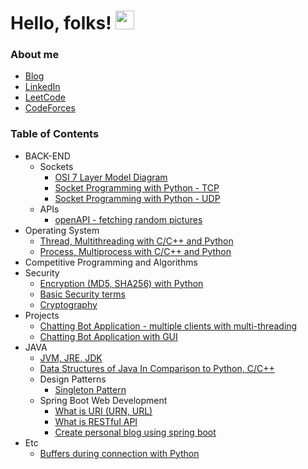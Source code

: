 # Hello, folks! <img src="https://raw.githubusercontent.com/MartinHeinz/MartinHeinz/master/wave.gif" width="30px">
### About me 
  * [Blog](https://cumulativeskillstack.blogspot.com/)
  * [LinkedIn](https://www.linkedin.com/in/seon-woo-kim-53b6481ba/)
  * [LeetCode](https://leetcode.com/seonwoo960000/)
  * [CodeForces](https://codeforces.com/profile/jswoori0522)
### Table of Contents
  * BACK-END
      * Sockets
        * [OSI 7 Layer Model Diagram](https://github.com/seonwoo960000/skill_stack/blob/main/diagrams/OSI%207%20layer%20model.png)
        * [Socket Programming with Python - TCP](https://cumulativebackendstack.blogspot.com/2021/03/tcp-with-socket-programming-in-python-1.html) 
        * [Socket Programming with Python - UDP](https://cumulativebackendstack.blogspot.com/2021/03/udp-with-python-udpuser-datagram.html) 
      * APIs
        * [openAPI - fetching random pictures](https://www.blogger.com/blog/post/edit/2113535573913779963/505847935885418099?hl=en)
  * Operating System 
      * [Thread, Multithreading with C/C++ and Python](https://cumulativebackendstack.blogspot.com/2021/04/operating-system-threading-with-cc.html)
      * [Process, Multiprocess with C/C++ and Python](https://cumulativebackendstack.blogspot.com/2021/03/with-cc-what-is-process-process-is.html)
  * Competitive Programming and Algorithms 
  * Security
      * [Encryption (MD5, SHA256) with Python](https://cumulativebackendstack.blogspot.com/2021/03/encryption-with-python.html)
      * [Basic Security terms](https://cumulativebackend.blogspot.com/2021/04/terms-in-security.html)
      * [Cryptography](https://cumulativebackend.blogspot.com/2021/04/cryptography.html)
  * Projects 
      * [Chatting Bot Application - multiple clients with multi-threading](https://github.com/seonwoo960000/skill_stack/tree/main/Chatting%20Bot)
      * [Chatting Bot Application with GUI](https://github.com/seonwoo960000/skill_stack/tree/main/Chatting%20Bot%20Gui)
  * JAVA 
      * [JVM, JRE, JDK](https://cumulativeprogramminglanguage.blogspot.com/2021/04/spring.html)
      * [Data Structures of Java In Comparison to Python, C/C++](https://cumulativeprogramminglanguage.blogspot.com/2021/04/java-data-structures-vs-python-cc-data.html)
      * Design Patterns 
        * [Singleton Pattern](https://cumulativeprogramminglanguage.blogspot.com/2021/04/design-pattern-singleton.html)
      * Spring Boot Web Development
        * [What is URI (URN, URL)](https://cumulativeprogramminglanguage.blogspot.com/2021/04/what-is-uriurn-url.html)
        * [What is RESTful API](https://cumulativeprogramminglanguage.blogspot.com/2021/04/what-is-restful-api.html)
        * [Create personal blog using spring boot](https://github.com/seonwoo960000/spring_project)
  * Etc 
      * [Buffers during connection with Python](https://cumulativebackendstack.blogspot.com/2021/03/buffer-related-to-socketrecv.html)
 
